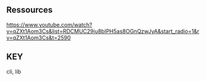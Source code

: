 ## Ressources

https://www.youtube.com/watch?v=qZXt1Aom3Cs&list=RDCMUC29ju8bIPH5as8OGnQzwJyA&start_radio=1&rv=qZXt1Aom3Cs&t=2590

## KEY

cli, lib